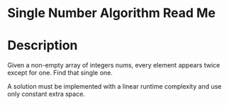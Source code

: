 # Single Number Algorithm Read Me

# Description

Given a non-empty array of integers nums, every element appears twice except for one.  Find that single one.

A solution must be implemented with a linear runtime complexity and use only constant extra space.